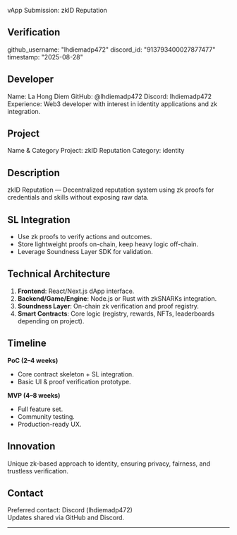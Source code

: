 vApp Submission: zkID Reputation

## Verification
github_username: "lhdiemadp472"
discord_id: "913793400027877477"
timestamp: "2025-08-28"

## Developer
Name: La Hong Diem
GitHub: @lhdiemadp472
Discord: lhdiemadp472
Experience: Web3 developer with interest in identity applications and zk integration.

## Project
Name & Category
Project: zkID Reputation
Category: identity

## Description
zkID Reputation — Decentralized reputation system using zk proofs for credentials and skills without exposing raw data.

## SL Integration
- Use zk proofs to verify actions and outcomes.  
- Store lightweight proofs on-chain, keep heavy logic off-chain.  
- Leverage Soundness Layer SDK for validation.  

## Technical Architecture
1. **Frontend**: React/Next.js dApp interface.  
2. **Backend/Game/Engine**: Node.js or Rust with zkSNARKs integration.  
3. **Soundness Layer**: On-chain zk verification and proof registry.  
4. **Smart Contracts**: Core logic (registry, rewards, NFTs, leaderboards depending on project).  

## Timeline
**PoC (2–4 weeks)**  
- Core contract skeleton + SL integration.  
- Basic UI & proof verification prototype.  

**MVP (4–8 weeks)**  
- Full feature set.  
- Community testing.  
- Production-ready UX.  

## Innovation
Unique zk-based approach to identity, ensuring privacy, fairness, and trustless verification.  

## Contact
Preferred contact: Discord (lhdiemadp472)  
Updates shared via GitHub and Discord.

---
